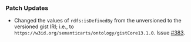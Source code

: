 ### Patch Updates

- Changed the values of `rdfs:isDefinedBy` from the unversioned to the versioned gist IRI; i.e., to `https://w3id.org/semanticarts/ontology/gistCore13.1.0`. Issue [#383](https://github.com/semanticarts/gist/issues/383).
